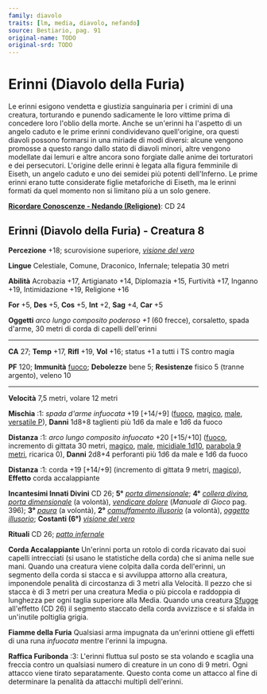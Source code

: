 ```yaml
---
family: diavolo
traits: [lm, media, diavolo, nefando]
source: Bestiario, pag. 91
original-name: TODO
original-srd: TODO
---
```


# Erinni (Diavolo della Furia)

Le erinni esigono vendetta e giustizia sanguinaria per i crimini di una
creatura, torturando e punendo sadicamente le loro vittime prima di concedere
loro l'oblio della morte. Anche se un'erinni ha l'aspetto di un angelo caduto e
le prime erinni condividevano quell'origine, ora questi diavoli possono formarsi
in una miriade di modi diversi: alcune vengono promosse a questo rango dallo
stato di diavoli minori, altre vengono modellate dai lemuri e altre ancora sono
forgiate dalle anime dei torturatori e dei persecutori. L'origine delle erinni è
legata alla figura femminile di Eiseth, un angelo caduto e uno dei semidei più
potenti dell'Inferno. Le prime erinni erano tutte considerate figlie metaforiche
di Eiseth, ma le erinni formati da quel momento non si limitano più a un solo
genere.

**[Ricordare Conoscenze - Nedando (Religione)](/azioni/ricordare-conoscenze)**:
CD 24

## Erinni (Diavolo della Furia) - Creatura 8

**Percezione** +18; scurovisione superiore,
_[visione del vero](/incantesimi/visione-del-vero)_

**Lingue** Celestiale, Comune, Draconico, Infernale; telepatia 30 metri

**Abilità** Acrobazia +17, Artigianato +14, Diplomazia +15, Furtività +17,
Inganno +19, Intimidazione +19, Religione +16

**For** +5, **Des** +5, **Cos** +5, **Int** +2, **Sag** +4, **Car** +5

**Oggetti** _arco lungo composito poderoso +1_ (60 frecce), corsaletto, spada
d'arme, 30 metri di corda di capelli dell'erinni

---

**CA** 27; **Temp** +17, **Rifl** +19, **Vol** +16; status +1 a tutti i TS
contro magia

**PF** 120; **Immunità** [fuoco](/tratti/fuoco); **Debolezze** bene 5;
**Resistenze** fisico 5 (tranne argento), veleno 10

---

**Velocità** 7,5 metri, volare 12 metri

**Mischia** :1: _spada d'arme infuocata_ +19 \[+14/+9] ([fuoco](/tratti/fuoco),
[magico](/tratti/magico), [male](/tratti/male),
[versatile P](/tratti/versatile)), **Danni** 1d8+8 taglienti più 1d6 da male e
1d6 da fuoco

**Distanza** :1: _arco lungo composito infuocato_ +20 \[+15/+10]
([fuoco](/tratti/fuoco), incremento di gittata 30 metri,
[magico](/tratti/magico), [male](/tratti/male),
[micidiale 1d10](/tratti/micidiale), [parabola 9 metri](/tratti/parabola),
ricarica 0), **Danni** 2d8+4 perforanti più 1d6 da male e 1d6 da fuoco

**Distanza** :1: corda +19 \[+14/+9] (incremento di gittata 9 metri,
[magico](/tratti/magico)), **Effetto** corda accalappiante

**Incantesimi Innati Divini** CD 26; **5°**
_[porta dimensionale](/incantesimi/porta-dimensionale)_; **4°**
_[collera divina](/incantesimi/collera-divina),
[porta dimensionale](/incantesimi/porta-dimensionale)_ (a volontà),
_[vendicare dolore](/incantesimi/incantesimi-focalizzati)_ (_Manuale di Gioco_
pag. 396); **3°** _[paura](/incantesimi/paura)_ (a volontà), **2°**
_[camuffamento illusorio](/incantesimi/camuffamento-illusorio)_ (a volontà),
_[oggetto illusorio](/incantesimi/oggetto-illusorio)_; **Costanti (6°)**
_[visione del vero](/incantesimi/visione-del-vero)_

**Rituali** CD 26; _[patto infernale](/incantesimi/rituali)_

**Corda Accalappiante** Un'erinni porta un rotolo di corda ricavato dai suoi
capelli intrecciati (si usano le statistiche della corda) che si anima nelle sue
mani. Quando una creatura viene colpita dalla corda dell'erinni, un segmento
della corda si stacca e si avviluppa attorno alla creatura, imponendole penalità
di circostanza di 3 metri alla Velocità. Il pezzo che si stacca è di 3 metri per
una creatura Media o più piccola e raddoppia di lunghezza per ogni taglia
superiore alla Media. Quando una creatura [Sfugge](/azioni/sfuggire) all'effetto
(CD 26) il segmento staccato della corda avvizzisce e si sfalda in un'inutile
poltiglia grigia.

**Fiamme della Furia** Qualsiasi arma impugnata da un'erinni ottiene gli effetti
di una runa _infuocata_ mentre l'erinni la impugna.

**Raffica Furibonda** :3: L'erinni fluttua sul posto se sta volando e scaglia
una freccia contro un qualsiasi numero di creature in un cono di 9 metri. Ogni
attacco viene tirato separatamente. Questo conta come un attacco al fine di
determinare la penalità da attacchi multipli dell'erinni.
